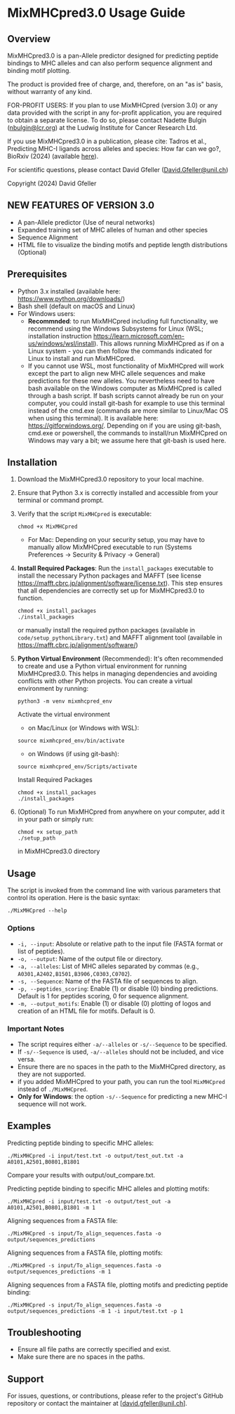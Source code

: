
# MixMHCpred3.0 Usage Guide

## Overview

MixMHCpred3.0 is a pan-Allele predictor designed for predicting peptide bindings to MHC alleles and can also perform sequence alignment and binding motif plotting. 

The product is provided free of charge, and, therefore, on an "as is" basis, without warranty of any kind.

FOR-PROFIT USERS:
If you plan to use MixMHCpred (version 3.0) or any data provided with the script in any for-profit
application, you are required to obtain a separate license.
To do so, please contact Nadette Bulgin (nbulgin@lcr.org) at the Ludwig Institute for Cancer Research Ltd.

If you use MixMHCpred3.0 in a publication, please cite:
Tadros et al., Predicting MHC-I ligands across alleles and species: How far can we go?, BioRxiv (2024) (available [here](https://doi.org/10.1101/2024.05.08.593183)).

For scientific questions, please contact David Gfeller (David.Gfeller@unil.ch)

Copyright (2024) David Gfeller


## NEW FEATURES OF VERSION 3.0

- A pan-Allele predictor (Use of neural networks)
- Expanded training set of MHC alleles of human and other species 
- Sequence Alignment
- HTML file to visualize the binding motifs and peptide length distributions (Optional)

## Prerequisites

- Python 3.x installed (available here: https://www.python.org/downloads/)
- Bash shell (default on macOS and Linux)
- For Windows users:
    - **Recommnded**: to run MixMHCpred including full functionality, we recommend using the Windows Subsystems for Linux (WSL; installation instruction https://learn.microsoft.com/en-us/windows/wsl/install). This allows running MixMHCpred as if on a Linux system - you can then follow the commands indicated for Linux to install and run MixMHCpred.
	- If you cannot use WSL, most functionality of MixMHCpred will work except the part to align new MHC allele sequences and make predictions for these new alleles. You nevertheless need to have bash available on the Windows computer as MixMHCpred is called through a bash script. If bash scripts cannot already be run on your computer, you could install git-bash for example to use this terminal instead of the cmd.exe (commands are more similar to Linux/Mac OS when using this terminal). It is available here: https://gitforwindows.org/. Depending on if you are using git-bash, cmd.exe or powershell, the commands to install/run MixMHCpred on Windows may vary a bit; we assume here that git-bash is used here.


## Installation

1. Download the MixMHCpred3.0 repository to your local machine.
2. Ensure that Python 3.x is correctly installed and accessible from your terminal or command prompt.
3. Verify that the script `MixMHCpred` is executable:
    ```
    chmod +x MixMHCpred
    ```
    - For Mac:
    Depending on your security setup, you may have to manually allow MixMHCpred executable to run (Systems Preferences -> Security & Privacy -> General)
4. **Install Required Packages**: Run the `install_packages` executable to install the necessary Python packages and MAFFT (see license https://mafft.cbrc.jp/alignment/software/license.txt). This step ensures that all dependencies are correctly set up for MixMHCpred3.0 to function.
    ```
    chmod +x install_packages
    ./install_packages
    ```
    or manually install the required python packages (available in `code/setup_pythonLibrary.txt`) and MAFFT alignment tool (available in https://mafft.cbrc.jp/alignment/software/)
5. **Python Virtual Environment** (Recommended): It's often recommended to create and use a Python virtual environment for running MixMHCpred3.0. This helps in managing dependencies and avoiding conflicts with other Python projects. You can create a virtual environment by running:
    ```
    python3 -m venv mixmhcpred_env
    ```
   Activate the virtual environment
   - on Mac/Linux (or Windows with WSL):
    ```
    source mixmhcpred_env/bin/activate
    ```
   - on Windows (if using git-bash):
	```
    source mixmhcpred_env/Scripts/activate
    ```

    Install Required Packages
    ```
    chmod +x install_packages
    ./install_packages
    ```
6. (Optional) To run MixMHCpred from anywhere on your computer, add it in your path or simply run:
    ```
    chmod +x setup_path
    ./setup_path
    ```
    in MixMHCpred3.0 directory

## Usage

The script is invoked from the command line with various parameters that control its operation. Here is the basic syntax:

```
./MixMHCpred --help
```
 

### Options

- `-i, --input`: Absolute or relative path to the input file (FASTA format or list of peptides).
- `-o, --output`: Name of the output file or directory.
- `-a, --alleles`: List of MHC alleles separated by commas (e.g., `A0301,A2402,B1501,B3906,C0303,C0702`).
- `-s, --Sequence`: Name of the FASTA file of sequences to align.
- `-p, --peptides_scoring`: Enable (1) or disable (0) binding predictions. Default is 1 for peptides scoring, 0 for sequence alignment.
- `-m, --output_motifs`: Enable (1) or disable (0) plotting of logos and creation of an HTML file for motifs. Default is 0.

### Important Notes

- The script requires either `-a/--alleles` or `-s/--Sequence` to be specified.
- If `-s/--Sequence` is used, `-a/--alleles` should not be included, and vice versa.
- Ensure there are no spaces in the path to the MixMHCpred directory, as they are not supported.
-  if you added MixMHCpred to your path, you can run the tool `MixMHCpred` instead of `./MixMHCpred`.
- **Only for Windows**: the  option `-s/--Sequence` for predicting a new MHC-I sequence will not work.

## Examples

Predicting peptide binding to specific MHC alleles:
```
./MixMHCpred -i input/test.txt -o output/test_out.txt -a A0101,A2501,B0801,B1801
```
Compare your results with output/out_compare.txt.

Predicting peptide binding to specific MHC alleles and plotting motifs:
```
./MixMHCpred -i input/test.txt -o output/test_out -a A0101,A2501,B0801,B1801 -m 1 
```

Aligning sequences from a FASTA file:
```
./MixMHCpred -s input/To_align_sequences.fasta -o output/sequences_predictions 
```
Aligning sequences from a FASTA file, plotting motifs:
```
./MixMHCpred -s input/To_align_sequences.fasta -o output/sequences_predictions -m 1
```
Aligning sequences from a FASTA file, plotting motifs and predicting peptide binding:
```
./MixMHCpred -s input/To_align_sequences.fasta -o output/sequences_predictions -m 1 -i input/test.txt -p 1
```


## Troubleshooting

- Ensure all file paths are correctly specified and exist.
- Make sure there are no spaces in the paths.

## Support

For issues, questions, or contributions, please refer to the project's GitHub repository or contact the maintainer at [david.gfeller@unil.ch].
